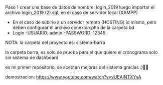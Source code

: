 Paso 1 crear una base de datos de nombre: login_2019 luego importar el archivo login_2019 (2).sql, en el caso de servidor local (XAMPP)
- En el caso de subirlo a un servidor remoto (HOSTING) lo mismo, pero deben configurar el archivo conexion.php de la carpeta bd
- Login -USUARIO: admin -PASSWORD: 12345

NOTA: la carpeta del proyecto es: sistema-barra

la carpeta barra, es solo de prueba para el que quiere el cronograma solo sin sistema de dashboard

es mi primer repositorio, se aceptan mejoras del sistema gracias :)✌🏻

demostracion: https://www.youtube.com/watch?v=vUEAINTXYvA
